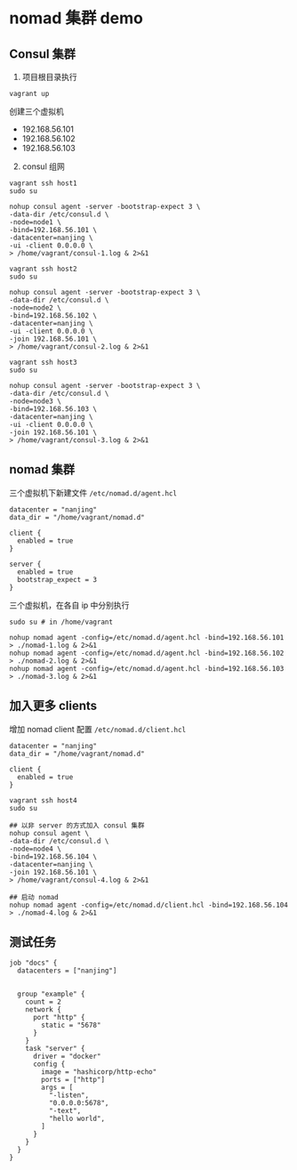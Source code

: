 # nomad 集群 demo

## Consul 集群

1. 项目根目录执行

```shell
vagrant up
```

创建三个虚拟机

- 192.168.56.101
- 192.168.56.102
- 192.168.56.103


2. consul 组网

```shell
vagrant ssh host1
sudo su

nohup consul agent -server -bootstrap-expect 3 \
-data-dir /etc/consul.d \
-node=node1 \
-bind=192.168.56.101 \
-datacenter=nanjing \
-ui -client 0.0.0.0 \
> /home/vagrant/consul-1.log & 2>&1
```

```shell
vagrant ssh host2
sudo su

nohup consul agent -server -bootstrap-expect 3 \
-data-dir /etc/consul.d \
-node=node2 \
-bind=192.168.56.102 \
-datacenter=nanjing \
-ui -client 0.0.0.0 \
-join 192.168.56.101 \
> /home/vagrant/consul-2.log & 2>&1
```

```shell
vagrant ssh host3
sudo su

nohup consul agent -server -bootstrap-expect 3 \
-data-dir /etc/consul.d \
-node=node3 \
-bind=192.168.56.103 \
-datacenter=nanjing \
-ui -client 0.0.0.0 \
-join 192.168.56.101 \
> /home/vagrant/consul-3.log & 2>&1
```


## nomad 集群

三个虚拟机下新建文件  `/etc/nomad.d/agent.hcl`

```hcl
datacenter = "nanjing"
data_dir = "/home/vagrant/nomad.d"

client {
  enabled = true
}

server {
  enabled = true
  bootstrap_expect = 3
}
```


三个虚拟机，在各自 ip 中分别执行

```shell
sudo su # in /home/vagrant

nohup nomad agent -config=/etc/nomad.d/agent.hcl -bind=192.168.56.101 > ./nomad-1.log & 2>&1
nohup nomad agent -config=/etc/nomad.d/agent.hcl -bind=192.168.56.102 > ./nomad-2.log & 2>&1
nohup nomad agent -config=/etc/nomad.d/agent.hcl -bind=192.168.56.103 > ./nomad-3.log & 2>&1
```


## 加入更多 clients

增加 nomad client 配置 `/etc/nomad.d/client.hcl`

```hcl
datacenter = "nanjing"
data_dir = "/home/vagrant/nomad.d"

client {
  enabled = true
}
```


```shell
vagrant ssh host4
sudo su

## 以非 server 的方式加入 consul 集群
nohup consul agent \
-data-dir /etc/consul.d \
-node=node4 \
-bind=192.168.56.104 \
-datacenter=nanjing \
-join 192.168.56.101 \
> /home/vagrant/consul-4.log & 2>&1

## 启动 nomad
nohup nomad agent -config=/etc/nomad.d/client.hcl -bind=192.168.56.104 > ./nomad-4.log & 2>&1
```

## 测试任务

```hcl
job "docs" {
  datacenters = ["nanjing"]


  group "example" {
    count = 2
    network {
      port "http" {
        static = "5678"
      }
    }
    task "server" {
      driver = "docker"
      config {
        image = "hashicorp/http-echo"
        ports = ["http"]
        args = [
          "-listen",
          "0.0.0.0:5678",
          "-text",
          "hello world",
        ]
      }
    }
  }
}
```
